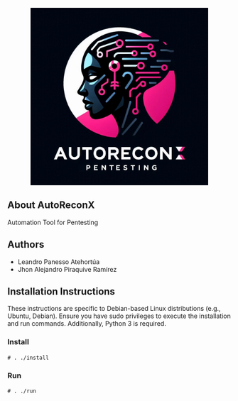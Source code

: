 <p align="center"><img src="assets/logo.jpg" width="400" alt="Logo"></p>

## About AutoReconX

Automation Tool for Pentesting

## Authors
- Leandro Panesso Atehortúa
- Jhon Alejandro Piraquive Ramírez

## Installation Instructions

These instructions are specific to Debian-based Linux distributions (e.g., Ubuntu, Debian). Ensure you have sudo privileges to execute the installation and run commands. Additionally, Python 3 is required.

### Install

```console
# . ./install
```

### Run

```console
# . ./run
```